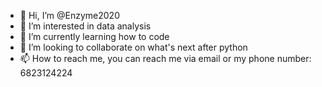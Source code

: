 - 👋 Hi, I’m @Enzyme2020
- 👀 I’m interested in data analysis
- 🌱 I’m currently learning how to code
- 💞️ I’m looking to collaborate on what's next after python
- 📫 How to reach me, you can reach me via email or my phone number: 6823124224

<!---
Enzyme2020/Enzyme2020 is a ✨ special ✨ repository because its `README.md` (this file) appears on your GitHub profile.
You can click the Preview link to take a look at your changes.
--->

